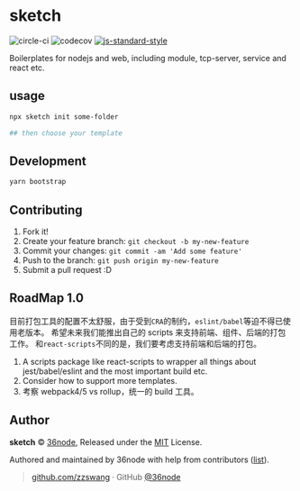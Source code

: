 # sketch

![circle-ci][0] ![codecov][1] [![js-standard-style][2]][3]

Boilerplates for nodejs and web, including module, tcp-server, service and react etc.

## usage

```sh
npx sketch init some-folder

## then choose your template
```

## Development

```sh
yarn bootstrap
```

## Contributing

1. Fork it!
2. Create your feature branch: `git checkout -b my-new-feature`
3. Commit your changes: `git commit -am 'Add some feature'`
4. Push to the branch: `git push origin my-new-feature`
5. Submit a pull request :D

## RoadMap 1.0

目前打包工具的配置不太舒服，由于受到`CRA`的制约，`eslint/babel`等迫不得已使用老版本。
希望未来我们能推出自己的 scripts 来支持前端、组件、后端的打包工作。
和`react-scripts`不同的是，我们要考虑支持前端和后端的打包。

1. A scripts package like react-scripts to wrapper all things about jest/babel/eslint and the most important build etc.
2. Consider how to support more templates.
3. 考察 webpack4/5 vs rollup，统一的 build 工具。

## Author

**sketch** © [36node](https://github.com/36node), Released under the [MIT](./LICENSE) License.

Authored and maintained by 36node with help from contributors ([list](https://github.com/36node/sketch/contributors)).

> [github.com/zzswang](https://github.com/zzswang) · GitHub [@36node](https://github.com/36node)

[0]: https://circleci.com/gh/36node/sketch.svg?style=svg
[1]: https://codecov.io/gh/36node/sketch/branch/master/graph/badge.svg
[2]: https://img.shields.io/badge/code%20style-standard-brightgreen.svg?style=flat-square
[3]: https://github.com/feross/standard
